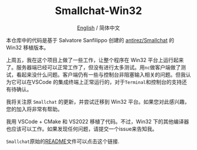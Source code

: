 <div align="center">

# Smallchat-Win32
[English](./README.md) / 简体中文
</div>

本仓库中的代码是基于 Salvatore Sanfilippo 创建的 [antirez/Smallchat](https://github.com/antirez/smallchat) 的 Win32 移植版本。


上周五，我在这个项目上做了一些工作，让整个程序在 Win32 平台上运行起来了。服务器端已经可以正常工作了，但没有进行太多测试。用`nc`做客户端做了测试，看起来没什么问题。客户端仍有一些与控制台非阻塞输入相关的问题。但我认为它可以在VSCode 的集成终端上正常运行的，对于`Terminal`和控制台的支持还有待确认。

我将关注原 `Smallchat` 的更新，并尝试迁移到 Win32 平台。如果您对此感兴趣，您的加入将非常有帮助。

我用 VSCode + CMake 和 VS2022 移植了代码。不过，Win32 下的其他编译器也应该可以工作。如果发现任何问题，请提交一个issue来告知我。

`Smallchat`原始的[README](README_Smallchat.md)文件可以点击这个链接.






